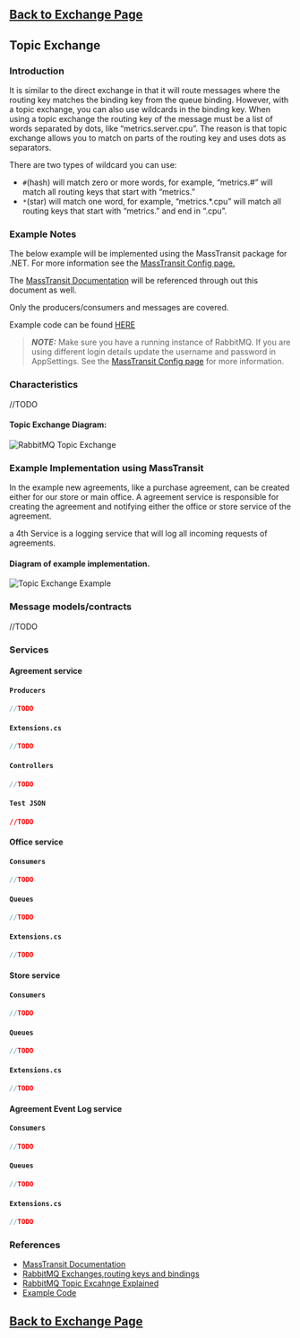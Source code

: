 ## [Back to Exchange Page](https://github.com/clombo/cheatSheets/tree/main/RabbitMQ/Exchanges)

## Topic Exchange

### Introduction

It is similar to the direct exchange in that it will route messages where the routing key matches the binding key from the queue binding. However, with a topic exchange, you can also use wildcards in the binding key. When using a topic exchange the routing key of the message must be a list of words separated by dots, like “metrics.server.cpu”. The reason is that topic exchange allows you to match on parts of the routing key and uses dots as separators.

There are two types of wildcard you can use:
- `#`(hash) will match zero or more words, for example, “metrics.#” will match all routing keys that start with “metrics.”
- `*`(star) will match one word, for example, “metrics.*.cpu” will match all routing keys that start with “metrics.” and end in “.cpu”.

### Example Notes

The below example will be implemented using the MassTransit package for .NET. For more information see the [MassTransit Config page.](https://github.com/clombo/cheatSheets/blob/main/RabbitMQ/MassTransit.md)


The [MassTransit Documentation](https://masstransit.io/documentation) will be referenced through out this document as well.

Only the producers/consumers and messages are covered.

Example code can be found [HERE](https://github.com/clombo/cheatSheets/tree/main/RabbitMQ/Exchanges/Topic/Topic_Exchange)

> **_NOTE:_**  Make sure you have a running instance of RabbitMQ. If you are using different login details update the username and password in AppSettings. See the [MassTransit Config page](https://github.com/clombo/cheatSheets/blob/main/RabbitMQ/MassTransit.md) for more information.

### Characteristics
//TODO

#### Topic Exchange Diagram:

![RabbitMQ Topic Exchange](https://github.com/clombo/cheatSheets/assets/11086072/6489237a-f746-4256-a8d4-dddb48f577e4)

### Example Implementation using MassTransit

In the example new agreements, like a purchase agreement, can be created either for our store or main office. A agreement service is responsible for creating the agreement and notifying either the office or store service of the agreement.

a 4th Service is a logging service that will log all incoming requests of agreements.

#### Diagram of example implementation.
![Topic Exchange Example](https://github.com/clombo/cheatSheets/assets/11086072/8e66b9ed-926f-4426-a41f-b825befec699)

### Message models/contracts
//TODO

### Services

#### Agreement service

#### `Producers`
```cs
//TODO
```
#### `Extensions.cs`
```cs
//TODO
```
#### `Controllers`
```cs
//TODO
```
#### `Test JSON`
```json
//TODO
```

#### Office service

#### `Consumers`
```cs
//TODO
```
#### `Queues`
```cs
//TODO
```
#### `Extensions.cs`
```cs
//TODO
```

#### Store service

#### `Consumers`
```cs
//TODO
```
#### `Queues`
```cs
//TODO
```
#### `Extensions.cs`
```cs
//TODO
```

#### Agreement Event Log service

#### `Consumers`
```cs
//TODO
```
#### `Queues`
```cs
//TODO
```
#### `Extensions.cs`
```cs
//TODO
```

### References
- [MassTransit Documentation](https://masstransit.io/documentation/concepts)
- [RabbitMQ Exchanges,routing keys and bindings](https://www.cloudamqp.com/blog/part4-rabbitmq-for-beginners-exchanges-routing-keys-bindings.html?gad_source=1&gclid=Cj0KCQiAj_CrBhD-ARIsAIiMxT968bAT2q7IKHeMLJ-ttUXsa1pdhW39c7F7FqpXv_eNtLlzP5NbtSoaAofYEALw_wcB)
- [RabbitMQ Topic Excahnge Explained](https://www.cloudamqp.com/blog/rabbitmq-topic-exchange-explained.html)
- [Example Code](https://github.com/clombo/cheatSheets/tree/main/RabbitMQ/Exchanges/Topic/Topic_Exchange)

## [Back to Exchange Page](https://github.com/clombo/cheatSheets/tree/main/RabbitMQ/Exchanges)
